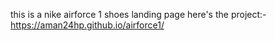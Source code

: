 this is a nike airforce 1 shoes landing page
here's the project:-
https://aman24hp.github.io/airforce1/
